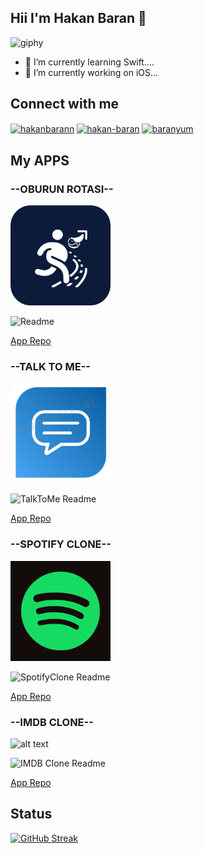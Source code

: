 ## Hii I'm Hakan Baran :wave:

![giphy](https://user-images.githubusercontent.com/104249732/198421470-2ef1aa5e-0e5a-488a-bd5f-16d6953634da.gif)

- 🔭 I’m currently learning Swift....
- 🔭 I’m currently working on iOS...

## Connect with me

<a href="https://twitter.com/hakanbarann" target="blank"><img align="center" src="https://raw.githubusercontent.com/rahuldkjain/github-profile-readme-generator/master/src/images/icons/Social/twitter.svg" alt="hakanbarann" height="30" width="40" /></a>                                                     <a href="https://www.linkedin.com/in/hakan-baran/" target="blank"><img align="center" src="https://raw.githubusercontent.com/rahuldkjain/github-profile-readme-generator/master/src/images/icons/Social/linked-in-alt.svg" alt="hakan-baran" height="30" width="40" /></a>
<a href="https://instagram.com/baranyum" target="blank"><img align="center" src="https://raw.githubusercontent.com/rahuldkjain/github-profile-readme-generator/master/src/images/icons/Social/instagram.svg" alt="baranyum" height="30" width="40" /></a>

## My APPS

### --OBURUN ROTASI--

<img src="https://github.com/hakanbaran/OburunRotasi/blob/main/OburunRotasi/Resources/Assets.xcassets/OburunRotas%C4%B1%201.imageset/OburunRotas%C4%B1.png" alt="alt text" width="160" height="160">

![Readme](https://github.com/hakanbaran/hakanbaran/assets/104249732/ad5f8204-175b-40a4-abc1-d88002e22d1f)

[App Repo](https://github.com/hakanbaran/OburunRotasi)

### --TALK TO ME--

<img src="https://github.com/hakanbaran/MessengerSwift/blob/main/Icon/TTMIcon2.png" alt="alt text" width="160" height="160">

![TalkToMe Readme](https://github.com/hakanbaran/hakanbaran/assets/104249732/3d8e193a-65b2-4516-a016-f651dcf6fac0)

[App Repo](https://github.com/hakanbaran/MessengerSwift)

### --SPOTIFY CLONE--

<img src="https://github.com/hakanbaran/Spotify-Clone/blob/main/Photo/appstore.png" alt="alt text" width="160" height="160">

![SpotifyClone Readme](https://github.com/hakanbaran/hakanbaran/assets/104249732/6242b47b-95e7-42c6-aefc-70b4f8bce832)

[App Repo](https://github.com/hakanbaran/Spotify-Clone)

### --IMDB CLONE--

<img src="https://github.com/hakanbaran/HDMovieHell/blob/main/IMDB%20Clone%20Photo/imdb.png" alt="alt text" width="160" height="115">


![IMDB Clone Readme](https://user-images.githubusercontent.com/104249732/223873657-6bd276b4-f8b2-4e11-8c36-8ed456268c41.png)

[App Repo](https://github.com/hakanbaran/HDMovieHell)



## Status
[![GitHub Streak](https://streak-stats.demolab.com/?user=hakanbaran&theme=dark)](https://git.io/streak-stats)

<!--
**hakanbaran/hakanbaran** is a ✨ _special_ ✨ repository because its `README.md` (this file) appears on your GitHub profile.

[![GitHub Streak](https://streak-stats.demolab.com/?user=hakanbaran&theme=dark)](https://git.io/streak-stats)

<img src="https://github-readme-stats.vercel.app/api?username=hakanbaran&&show_icons=true&title_color=ffffff&icon_color=bb2acf&text_color=daf7dc&bg_color=151515">


<img src="https://github-readme-stats.vercel.app/api?username=hakanbaran&&show_icons=true&title_color=ffffff&icon_color=bb2acf&text_color=daf7dc&bg_color=151515">

Here are some ideas to get you started:

- 🔭 I’m currently working on ...
- 🌱 I’m currently learning ...
- 👯 I’m looking to collaborate on ...
- 🤔 I’m looking for help with ...
- 💬 Ask me about ...
- 📫 How to reach me: ...
- 😄 Pronouns: ...
- ⚡ Fun fact: ...
-->
